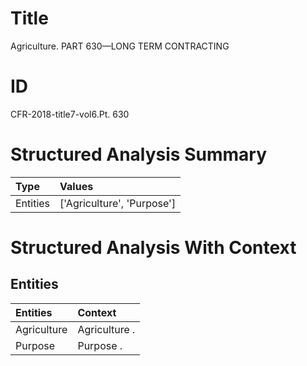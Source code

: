 # Title

 Agriculture. PART 630—LONG TERM CONTRACTING


# ID

 CFR-2018-title7-vol6.Pt. 630


# Structured Analysis Summary

| Type     | Values                     |
|:---------|:---------------------------|
| Entities | ['Agriculture', 'Purpose'] |


# Structured Analysis With Context

 


## Entities

| Entities    | Context       |
|:------------|:--------------|
| Agriculture | Agriculture . |
| Purpose     | Purpose .     |


